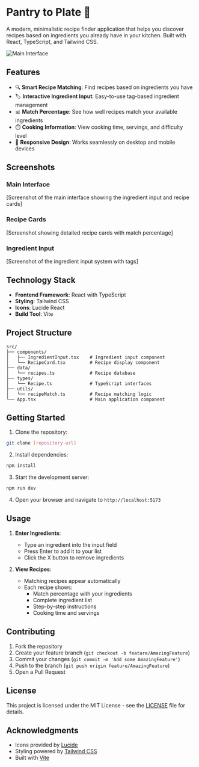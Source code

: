 # Pantry to Plate 🥘

A modern, minimalistic recipe finder application that helps you discover recipes based on ingredients you already have in your kitchen. Built with React, TypeScript, and Tailwind CSS.

![Main Interface](https://images.unsplash.com/photo-1556911220-e15b29be8c8f?auto=format&fit=crop&q=80&w=2000)

## Features

- 🔍 **Smart Recipe Matching**: Find recipes based on ingredients you have
- 🏷️ **Interactive Ingredient Input**: Easy-to-use tag-based ingredient management
- 📊 **Match Percentage**: See how well recipes match your available ingredients
- ⏱️ **Cooking Information**: View cooking time, servings, and difficulty level
- 📱 **Responsive Design**: Works seamlessly on desktop and mobile devices

## Screenshots

### Main Interface
[Screenshot of the main interface showing the ingredient input and recipe cards]

### Recipe Cards
[Screenshot showing detailed recipe cards with match percentage]

### Ingredient Input
[Screenshot of the ingredient input system with tags]

## Technology Stack

- **Frontend Framework**: React with TypeScript
- **Styling**: Tailwind CSS
- **Icons**: Lucide React
- **Build Tool**: Vite

## Project Structure

```
src/
├── components/
│   ├── IngredientInput.tsx    # Ingredient input component
│   └── RecipeCard.tsx         # Recipe display component
├── data/
│   └── recipes.ts             # Recipe database
├── types/
│   └── Recipe.ts              # TypeScript interfaces
├── utils/
│   └── recipeMatch.ts         # Recipe matching logic
└── App.tsx                    # Main application component
```

## Getting Started

1. Clone the repository:
```bash
git clone [repository-url]
```

2. Install dependencies:
```bash
npm install
```

3. Start the development server:
```bash
npm run dev
```

4. Open your browser and navigate to `http://localhost:5173`

## Usage

1. **Enter Ingredients**:
   - Type an ingredient into the input field
   - Press Enter to add it to your list
   - Click the X button to remove ingredients

2. **View Recipes**:
   - Matching recipes appear automatically
   - Each recipe shows:
     - Match percentage with your ingredients
     - Complete ingredient list
     - Step-by-step instructions
     - Cooking time and servings

## Contributing

1. Fork the repository
2. Create your feature branch (`git checkout -b feature/AmazingFeature`)
3. Commit your changes (`git commit -m 'Add some AmazingFeature'`)
4. Push to the branch (`git push origin feature/AmazingFeature`)
5. Open a Pull Request

## License

This project is licensed under the MIT License - see the [LICENSE](LICENSE) file for details.

## Acknowledgments

- Icons provided by [Lucide](https://lucide.dev/)
- Styling powered by [Tailwind CSS](https://tailwindcss.com/)
- Built with [Vite](https://vitejs.dev/)